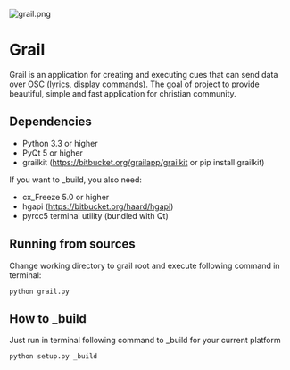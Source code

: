 ![grail.png](https://bitbucket.org/repo/xxy864/images/3941624082-grail.png)

# Grail #

Grail is an application for creating and executing cues that can send data over OSC (lyrics, display commands).
The goal of project to provide beautiful, simple and fast application for christian community.

## Dependencies ##

* Python 3.3 or higher
* PyQt 5 or higher
* grailkit (https://bitbucket.org/grailapp/grailkit or pip install grailkit)

If you want to _build, you also need:

* cx_Freeze 5.0 or higher
* hgapi (https://bitbucket.org/haard/hgapi)
* pyrcc5 terminal utility (bundled with Qt)

## Running from sources ##

Change working directory to grail root and
execute following command in terminal:

    python grail.py

## How to _build ##

Just run in terminal following command to _build for your current platform

    python setup.py _build